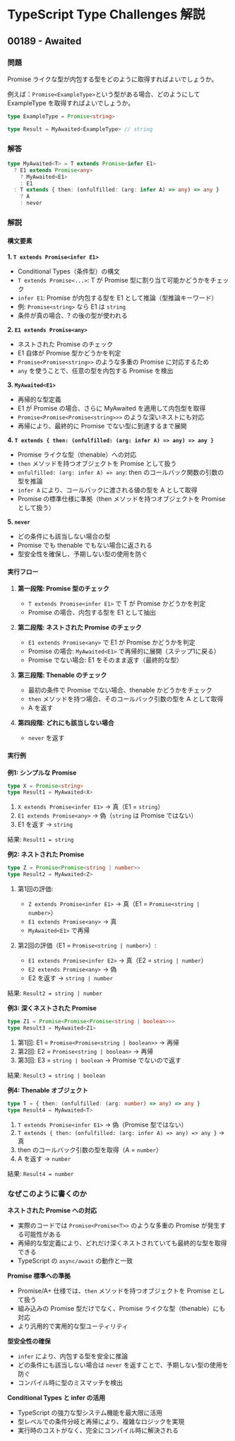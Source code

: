 # TypeScript Type Challenges 解説

## 00189 - Awaited

### 問題

Promise ライクな型が内包する型をどのように取得すればよいでしょうか。

例えば：`Promise<ExampleType>`という型がある場合、どのようにして ExampleType を取得すればよいでしょうか。

```typescript
type ExampleType = Promise<string>

type Result = MyAwaited<ExampleType> // string
```

### 解答

```typescript
type MyAwaited<T> = T extends Promise<infer E1>
  ? E1 extends Promise<any>
    ? MyAwaited<E1>
    : E1
  : T extends { then: (onfulfilled: (arg: infer A) => any) => any }
    ? A
    : never
```

### 解説

#### 構文要素

**1. `T extends Promise<infer E1>`**

- Conditional Types（条件型）の構文
- `T extends Promise<...>`: T が Promise 型に割り当て可能かどうかをチェック
- `infer E1`: Promise が内包する型を E1 として推論（型推論キーワード）
- 例: `Promise<string>` なら E1 は `string`
- 条件が真の場合、? の後の型が使われる

**2. `E1 extends Promise<any>`**

- ネストされた Promise のチェック
- E1 自体が Promise 型かどうかを判定
- `Promise<Promise<string>>` のような多重の Promise に対応するため
- `any` を使うことで、任意の型を内包する Promise を検出

**3. `MyAwaited<E1>`**

- 再帰的な型定義
- E1 が Promise の場合、さらに MyAwaited を適用して内包型を取得
- `Promise<Promise<Promise<string>>>` のような深いネストにも対応
- 再帰により、最終的に Promise でない型に到達するまで展開

**4. `T extends { then: (onfulfilled: (arg: infer A) => any) => any }`**

- Promise ライクな型（thenable）への対応
- `then` メソッドを持つオブジェクトを Promise として扱う
- `onfulfilled: (arg: infer A) => any`: then のコールバック関数の引数の型を推論
- `infer A` により、コールバックに渡される値の型を A として取得
- Promise の標準仕様に準拠（then メソッドを持つオブジェクトを Promise として扱う）

**5. `never`**

- どの条件にも該当しない場合の型
- Promise でも thenable でもない場合に返される
- 型安全性を確保し、予期しない型の使用を防ぐ

#### 実行フロー

1. **第一段階: Promise 型のチェック**
   - `T extends Promise<infer E1>` で T が Promise かどうかを判定
   - Promise の場合、内包する型を E1 として抽出

2. **第二段階: ネストされた Promise のチェック**
   - `E1 extends Promise<any>` で E1 が Promise かどうかを判定
   - Promise の場合: `MyAwaited<E1>` で再帰的に展開（ステップ1に戻る）
   - Promise でない場合: E1 をそのまま返す（最終的な型）

3. **第三段階: Thenable のチェック**
   - 最初の条件で Promise でない場合、thenable かどうかをチェック
   - `then` メソッドを持つ場合、そのコールバック引数の型を A として取得
   - A を返す

4. **第四段階: どれにも該当しない場合**
   - `never` を返す

#### 実行例

**例1: シンプルな Promise**

```typescript
type X = Promise<string>
type Result1 = MyAwaited<X>
```

1. `X extends Promise<infer E1>` → 真（E1 = `string`）
2. `E1 extends Promise<any>` → 偽（`string` は Promise ではない）
3. E1 を返す → `string`

結果: `Result1 = string`

**例2: ネストされた Promise**

```typescript
type Z = Promise<Promise<string | number>>
type Result2 = MyAwaited<Z>
```

1. 第1回の評価:
   - `Z extends Promise<infer E1>` → 真（E1 = `Promise<string | number>`）
   - `E1 extends Promise<any>` → 真
   - `MyAwaited<E1>` で再帰

2. 第2回の評価（E1 = `Promise<string | number>`）:
   - `E1 extends Promise<infer E2>` → 真（E2 = `string | number`）
   - `E2 extends Promise<any>` → 偽
   - E2 を返す → `string | number`

結果: `Result2 = string | number`

**例3: 深くネストされた Promise**

```typescript
type Z1 = Promise<Promise<Promise<string | boolean>>>
type Result3 = MyAwaited<Z1>
```

1. 第1回: E1 = `Promise<Promise<string | boolean>>` → 再帰
2. 第2回: E2 = `Promise<string | boolean>` → 再帰
3. 第3回: E3 = `string | boolean` → Promise でないので返す

結果: `Result3 = string | boolean`

**例4: Thenable オブジェクト**

```typescript
type T = { then: (onfulfilled: (arg: number) => any) => any }
type Result4 = MyAwaited<T>
```

1. `T extends Promise<infer E1>` → 偽（Promise 型ではない）
2. `T extends { then: (onfulfilled: (arg: infer A) => any) => any }` → 真
3. then のコールバック引数の型を取得（A = `number`）
4. A を返す → `number`

結果: `Result4 = number`

### なぜこのように書くのか

**ネストされた Promise への対応**
- 実際のコードでは `Promise<Promise<T>>` のような多重の Promise が発生する可能性がある
- 再帰的な型定義により、どれだけ深くネストされていても最終的な型を取得できる
- TypeScript の `async/await` の動作と一致

**Promise 標準への準拠**
- Promise/A+ 仕様では、`then` メソッドを持つオブジェクトを Promise として扱う
- 組み込みの Promise 型だけでなく、Promise ライクな型（thenable）にも対応
- より汎用的で実用的な型ユーティリティ

**型安全性の確保**
- `infer` により、内包する型を安全に推論
- どの条件にも該当しない場合は `never` を返すことで、予期しない型の使用を防ぐ
- コンパイル時に型のミスマッチを検出

**Conditional Types と infer の活用**
- TypeScript の強力な型システム機能を最大限に活用
- 型レベルでの条件分岐と再帰により、複雑なロジックを実現
- 実行時のコストがなく、完全にコンパイル時に解決される
